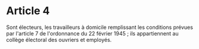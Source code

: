 # Article 4

Sont électeurs, les travailleurs à domicile remplissant les conditions prévues par l'article 7 de l'ordonnance du 22 février 1945 ; ils appartiennent au collège électoral des ouvriers et employés.
